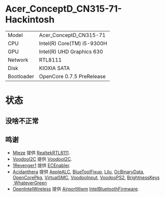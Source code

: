 # Acer_ConceptD_CN315-71-Hackintosh
|            |                                                           |
| --------   | --------------------------------------------------------- |
| Model      | Acer_ConceptD_CN315-71                                    |
| CPU        | Intel(R) Core(TM) i5-9300H                                |
| GPU        | Intel(R) UHD Graphics 630                                 |
| Network    | RTL8111                                                   |                                                                           
| Disk       | KIOXIA SATA                                               |
| Bootloader | OpenCore 0.7.5 PreRelease                                    |

# 状态
  ## 没啥不正常

 ## 鸣谢
- [Mieze](https://github.com/Mieze) 提供 [RealtekRTL8111](https://github.com/Mieze/RTL8111_driver_for_OS_X).
- [VoodooI2C](https://github.com/VoodooI2C) 提供 [VoodooI2C](https://github.com/VoodooI2C/VoodooI2C).
- [1Revenger1](https://github.com/1Revenger1) 提供 [ECEnabler](https://github.com/1Revenger1/ECEnabler).
- [Acidanthera](https://github.com/acidanthera) 提供 [AppleALC](https://github.com/acidanthera/AppleALC), [BlueToolFixup](https://github.com/acidanthera/BrcmPatchRAM), [Lilu](https://github.com/acidanthera/Lilu), [OcBinaryData](https://github.com/acidanthera/OcBinaryData), [OpenCorePkg](https://github.com/acidanthera/OpenCorePkg), [VirtualSMC](https://github.com/acidanthera/VirtualSMC), [VoodooInput](https://github.com/acidanthera/VoodooInput), [VoodooPS2](https://github.com/acidanthera/VoodooPS2), [BrightnessKeys](https://github.com/acidanthera/BrightnessKeys) ,[WhateverGreen](https://github.com/acidanthera/WhateverGreen)
- [OpenIntelWireless](https://github.com/OpenIntelWireless) 提供 [AirportItlwm](https://github.com/OpenIntelWireless/itlwm) [IntelBluetoothFirmware](https://github.com/OpenIntelWireless/IntelBluetoothFirmware).

